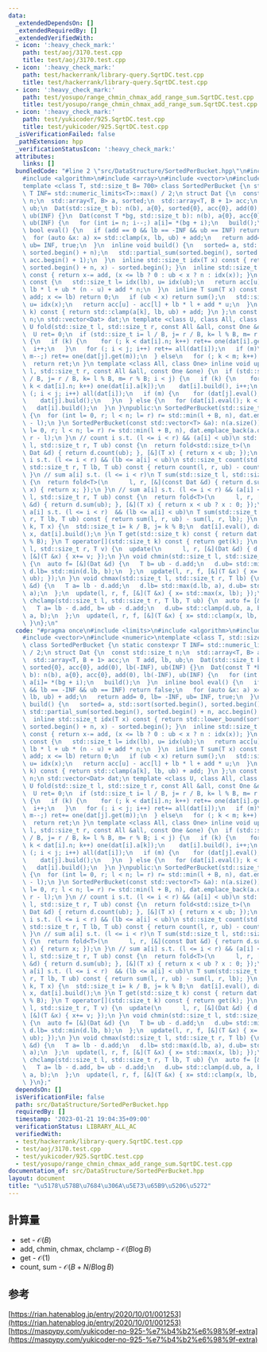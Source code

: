 ```yaml
---
data:
  _extendedDependsOn: []
  _extendedRequiredBy: []
  _extendedVerifiedWith:
  - icon: ':heavy_check_mark:'
    path: test/aoj/3170.test.cpp
    title: test/aoj/3170.test.cpp
  - icon: ':heavy_check_mark:'
    path: test/hackerrank/library-query.SqrtDC.test.cpp
    title: test/hackerrank/library-query.SqrtDC.test.cpp
  - icon: ':heavy_check_mark:'
    path: test/yosupo/range_chmin_chmax_add_range_sum.SqrtDC.test.cpp
    title: test/yosupo/range_chmin_chmax_add_range_sum.SqrtDC.test.cpp
  - icon: ':heavy_check_mark:'
    path: test/yukicoder/925.SqrtDC.test.cpp
    title: test/yukicoder/925.SqrtDC.test.cpp
  _isVerificationFailed: false
  _pathExtension: hpp
  _verificationStatusIcon: ':heavy_check_mark:'
  attributes:
    links: []
  bundledCode: "#line 2 \"src/DataStructure/SortedPerBucket.hpp\"\n#include <limits>\n\
    #include <algorithm>\n#include <array>\n#include <vector>\n#include <numeric>\n\
    template <class T, std::size_t B= 700> class SortedPerBucket {\n static constexpr\
    \ T INF= std::numeric_limits<T>::max() / 2;\n struct Dat {\n  const std::size_t\
    \ n;\n  std::array<T, B> a, sorted;\n  std::array<T, B + 1> acc;\n  T add, lb,\
    \ ub;\n  Dat(std::size_t b): n(b), a{0}, sorted{0}, acc{0}, add(0), lb(-INF),\
    \ ub(INF) {}\n  Dat(const T *bg, std::size_t b): n(b), a{0}, acc{0}, add(0), lb(-INF),\
    \ ub(INF) {\n   for (int i= n; i--;) a[i]= *(bg + i);\n   build();\n  }\n  inline\
    \ bool eval() {\n   if (add == 0 && lb == -INF && ub == INF) return false;\n \
    \  for (auto &x: a) x= std::clamp(x, lb, ub) + add;\n   return add= 0, lb= -INF,\
    \ ub= INF, true;\n  }\n  inline void build() {\n   sorted= a, std::sort(sorted.begin(),\
    \ sorted.begin() + n);\n   std::partial_sum(sorted.begin(), sorted.begin() + n,\
    \ acc.begin() + 1);\n  }\n  inline std::size_t idx(T x) const { return std::lower_bound(sorted.begin(),\
    \ sorted.begin() + n, x) - sorted.begin(); }\n  inline std::size_t count(T x)\
    \ const { return x-= add, (x <= lb ? 0 : ub < x ? n : idx(x)); }\n  inline T sum()\
    \ const {\n   std::size_t l= idx(lb), u= idx(ub);\n   return acc[u] - acc[l] +\
    \ lb * l + ub * (n - u) + add * n;\n  }\n  inline T sum(T x) const {\n   if (x-=\
    \ add; x <= lb) return 0;\n   if (ub < x) return sum();\n   std::size_t l= idx(lb),\
    \ u= idx(x);\n   return acc[u] - acc[l] + lb * l + add * u;\n  }\n  inline T get(std::size_t\
    \ k) const { return std::clamp(a[k], lb, ub) + add; }\n };\n const std::size_t\
    \ n;\n std::vector<Dat> dat;\n template <class U, class All, class One> inline\
    \ U fold(std::size_t l, std::size_t r, const All &all, const One &one) const {\n\
    \  U ret= 0;\n  if (std::size_t i= l / B, j= r / B, k= l % B, m= r % B; i < j)\
    \ {\n   if (k) {\n    for (; k < dat[i].n; k++) ret+= one(dat[i].get(k));\n  \
    \  i++;\n   }\n   for (; i < j; i++) ret+= all(dat[i]);\n   if (m)\n    for (;\
    \ m--;) ret+= one(dat[j].get(m));\n  } else\n   for (; k < m; k++) ret+= one(dat[i].get(k));\n\
    \  return ret;\n }\n template <class All, class One> inline void update(std::size_t\
    \ l, std::size_t r, const All &all, const One &one) {\n  if (std::size_t i= l\
    \ / B, j= r / B, k= l % B, m= r % B; i < j) {\n   if (k) {\n    for (dat[i].eval();\
    \ k < dat[i].n; k++) one(dat[i].a[k]);\n    dat[i].build(), i++;\n   }\n   for\
    \ (; i < j; i++) all(dat[i]);\n   if (m) {\n    for (dat[j].eval(); m--;) one(dat[j].a[m]);\n\
    \    dat[j].build();\n   }\n  } else {\n   for (dat[i].eval(); k < m; k++) one(dat[i].a[k]);\n\
    \   dat[i].build();\n  }\n }\npublic:\n SortedPerBucket(std::size_t n_): n(n_)\
    \ {\n  for (int l= 0, r; l < n; l= r) r= std::min(l + B, n), dat.emplace_back(r\
    \ - l);\n }\n SortedPerBucket(const std::vector<T> &a): n(a.size()) {\n  for (int\
    \ l= 0, r; l < n; l= r) r= std::min(l + B, n), dat.emplace_back(a.data() + l,\
    \ r - l);\n }\n // count i s.t. (l <= i < r) && (a[i] < ub)\n std::size_t count(std::size_t\
    \ l, std::size_t r, T ub) const {\n  return fold<std::size_t>(\n      l, r, [&](const\
    \ Dat &d) { return d.count(ub); }, [&](T x) { return x < ub; });\n }\n // count\
    \ i s.t. (l <= i < r) && (lb <= a[i] < ub)\n std::size_t count(std::size_t l,\
    \ std::size_t r, T lb, T ub) const { return count(l, r, ub) - count(l, r, lb);\
    \ }\n // sum a[i] s.t. (l <= i < r)\n T sum(std::size_t l, std::size_t r) const\
    \ {\n  return fold<T>(\n      l, r, [&](const Dat &d) { return d.sum(); }, [&](T\
    \ x) { return x; });\n }\n // sum a[i] s.t. (l <= i < r) && (a[i] < ub)\n T sum(std::size_t\
    \ l, std::size_t r, T ub) const {\n  return fold<T>(\n      l, r, [&](const Dat\
    \ &d) { return d.sum(ub); }, [&](T x) { return x < ub ? x : 0; });\n }\n // sum\
    \ a[i] s.t. (l <= i < r)  && (lb <= a[i] < ub)\n T sum(std::size_t l, std::size_t\
    \ r, T lb, T ub) const { return sum(l, r, ub) - sum(l, r, lb); }\n void set(std::size_t\
    \ k, T x) {\n  std::size_t i= k / B, j= k % B;\n  dat[i].eval(), dat[i].a[j]=\
    \ x, dat[i].build();\n }\n T get(std::size_t k) const { return dat[k / B].get(k\
    \ % B); }\n T operator[](std::size_t k) const { return get(k); }\n void add(std::size_t\
    \ l, std::size_t r, T v) {\n  update(\n      l, r, [&](Dat &d) { d.add+= v; },\
    \ [&](T &x) { x+= v; });\n }\n void chmin(std::size_t l, std::size_t r, T ub)\
    \ {\n  auto f= [&](Dat &d) {\n   T b= ub - d.add;\n   d.ub= std::min(d.ub, b),\
    \ d.lb= std::min(d.lb, b);\n  };\n  update(l, r, f, [&](T &x) { x= std::min(x,\
    \ ub); });\n }\n void chmax(std::size_t l, std::size_t r, T lb) {\n  auto f= [&](Dat\
    \ &d) {\n   T a= lb - d.add;\n   d.lb= std::max(d.lb, a), d.ub= std::max(d.ub,\
    \ a);\n  };\n  update(l, r, f, [&](T &x) { x= std::max(x, lb); });\n }\n void\
    \ chclamp(std::size_t l, std::size_t r, T lb, T ub) {\n  auto f= [&](Dat &d) {\n\
    \   T a= lb - d.add, b= ub - d.add;\n   d.ub= std::clamp(d.ub, a, b), d.lb= std::clamp(d.lb,\
    \ a, b);\n  };\n  update(l, r, f, [&](T &x) { x= std::clamp(x, lb, ub); });\n\
    \ }\n};\n"
  code: "#pragma once\n#include <limits>\n#include <algorithm>\n#include <array>\n\
    #include <vector>\n#include <numeric>\ntemplate <class T, std::size_t B= 700>\
    \ class SortedPerBucket {\n static constexpr T INF= std::numeric_limits<T>::max()\
    \ / 2;\n struct Dat {\n  const std::size_t n;\n  std::array<T, B> a, sorted;\n\
    \  std::array<T, B + 1> acc;\n  T add, lb, ub;\n  Dat(std::size_t b): n(b), a{0},\
    \ sorted{0}, acc{0}, add(0), lb(-INF), ub(INF) {}\n  Dat(const T *bg, std::size_t\
    \ b): n(b), a{0}, acc{0}, add(0), lb(-INF), ub(INF) {\n   for (int i= n; i--;)\
    \ a[i]= *(bg + i);\n   build();\n  }\n  inline bool eval() {\n   if (add == 0\
    \ && lb == -INF && ub == INF) return false;\n   for (auto &x: a) x= std::clamp(x,\
    \ lb, ub) + add;\n   return add= 0, lb= -INF, ub= INF, true;\n  }\n  inline void\
    \ build() {\n   sorted= a, std::sort(sorted.begin(), sorted.begin() + n);\n  \
    \ std::partial_sum(sorted.begin(), sorted.begin() + n, acc.begin() + 1);\n  }\n\
    \  inline std::size_t idx(T x) const { return std::lower_bound(sorted.begin(),\
    \ sorted.begin() + n, x) - sorted.begin(); }\n  inline std::size_t count(T x)\
    \ const { return x-= add, (x <= lb ? 0 : ub < x ? n : idx(x)); }\n  inline T sum()\
    \ const {\n   std::size_t l= idx(lb), u= idx(ub);\n   return acc[u] - acc[l] +\
    \ lb * l + ub * (n - u) + add * n;\n  }\n  inline T sum(T x) const {\n   if (x-=\
    \ add; x <= lb) return 0;\n   if (ub < x) return sum();\n   std::size_t l= idx(lb),\
    \ u= idx(x);\n   return acc[u] - acc[l] + lb * l + add * u;\n  }\n  inline T get(std::size_t\
    \ k) const { return std::clamp(a[k], lb, ub) + add; }\n };\n const std::size_t\
    \ n;\n std::vector<Dat> dat;\n template <class U, class All, class One> inline\
    \ U fold(std::size_t l, std::size_t r, const All &all, const One &one) const {\n\
    \  U ret= 0;\n  if (std::size_t i= l / B, j= r / B, k= l % B, m= r % B; i < j)\
    \ {\n   if (k) {\n    for (; k < dat[i].n; k++) ret+= one(dat[i].get(k));\n  \
    \  i++;\n   }\n   for (; i < j; i++) ret+= all(dat[i]);\n   if (m)\n    for (;\
    \ m--;) ret+= one(dat[j].get(m));\n  } else\n   for (; k < m; k++) ret+= one(dat[i].get(k));\n\
    \  return ret;\n }\n template <class All, class One> inline void update(std::size_t\
    \ l, std::size_t r, const All &all, const One &one) {\n  if (std::size_t i= l\
    \ / B, j= r / B, k= l % B, m= r % B; i < j) {\n   if (k) {\n    for (dat[i].eval();\
    \ k < dat[i].n; k++) one(dat[i].a[k]);\n    dat[i].build(), i++;\n   }\n   for\
    \ (; i < j; i++) all(dat[i]);\n   if (m) {\n    for (dat[j].eval(); m--;) one(dat[j].a[m]);\n\
    \    dat[j].build();\n   }\n  } else {\n   for (dat[i].eval(); k < m; k++) one(dat[i].a[k]);\n\
    \   dat[i].build();\n  }\n }\npublic:\n SortedPerBucket(std::size_t n_): n(n_)\
    \ {\n  for (int l= 0, r; l < n; l= r) r= std::min(l + B, n), dat.emplace_back(r\
    \ - l);\n }\n SortedPerBucket(const std::vector<T> &a): n(a.size()) {\n  for (int\
    \ l= 0, r; l < n; l= r) r= std::min(l + B, n), dat.emplace_back(a.data() + l,\
    \ r - l);\n }\n // count i s.t. (l <= i < r) && (a[i] < ub)\n std::size_t count(std::size_t\
    \ l, std::size_t r, T ub) const {\n  return fold<std::size_t>(\n      l, r, [&](const\
    \ Dat &d) { return d.count(ub); }, [&](T x) { return x < ub; });\n }\n // count\
    \ i s.t. (l <= i < r) && (lb <= a[i] < ub)\n std::size_t count(std::size_t l,\
    \ std::size_t r, T lb, T ub) const { return count(l, r, ub) - count(l, r, lb);\
    \ }\n // sum a[i] s.t. (l <= i < r)\n T sum(std::size_t l, std::size_t r) const\
    \ {\n  return fold<T>(\n      l, r, [&](const Dat &d) { return d.sum(); }, [&](T\
    \ x) { return x; });\n }\n // sum a[i] s.t. (l <= i < r) && (a[i] < ub)\n T sum(std::size_t\
    \ l, std::size_t r, T ub) const {\n  return fold<T>(\n      l, r, [&](const Dat\
    \ &d) { return d.sum(ub); }, [&](T x) { return x < ub ? x : 0; });\n }\n // sum\
    \ a[i] s.t. (l <= i < r)  && (lb <= a[i] < ub)\n T sum(std::size_t l, std::size_t\
    \ r, T lb, T ub) const { return sum(l, r, ub) - sum(l, r, lb); }\n void set(std::size_t\
    \ k, T x) {\n  std::size_t i= k / B, j= k % B;\n  dat[i].eval(), dat[i].a[j]=\
    \ x, dat[i].build();\n }\n T get(std::size_t k) const { return dat[k / B].get(k\
    \ % B); }\n T operator[](std::size_t k) const { return get(k); }\n void add(std::size_t\
    \ l, std::size_t r, T v) {\n  update(\n      l, r, [&](Dat &d) { d.add+= v; },\
    \ [&](T &x) { x+= v; });\n }\n void chmin(std::size_t l, std::size_t r, T ub)\
    \ {\n  auto f= [&](Dat &d) {\n   T b= ub - d.add;\n   d.ub= std::min(d.ub, b),\
    \ d.lb= std::min(d.lb, b);\n  };\n  update(l, r, f, [&](T &x) { x= std::min(x,\
    \ ub); });\n }\n void chmax(std::size_t l, std::size_t r, T lb) {\n  auto f= [&](Dat\
    \ &d) {\n   T a= lb - d.add;\n   d.lb= std::max(d.lb, a), d.ub= std::max(d.ub,\
    \ a);\n  };\n  update(l, r, f, [&](T &x) { x= std::max(x, lb); });\n }\n void\
    \ chclamp(std::size_t l, std::size_t r, T lb, T ub) {\n  auto f= [&](Dat &d) {\n\
    \   T a= lb - d.add, b= ub - d.add;\n   d.ub= std::clamp(d.ub, a, b), d.lb= std::clamp(d.lb,\
    \ a, b);\n  };\n  update(l, r, f, [&](T &x) { x= std::clamp(x, lb, ub); });\n\
    \ }\n};"
  dependsOn: []
  isVerificationFile: false
  path: src/DataStructure/SortedPerBucket.hpp
  requiredBy: []
  timestamp: '2023-01-21 19:04:35+09:00'
  verificationStatus: LIBRARY_ALL_AC
  verifiedWith:
  - test/hackerrank/library-query.SqrtDC.test.cpp
  - test/aoj/3170.test.cpp
  - test/yukicoder/925.SqrtDC.test.cpp
  - test/yosupo/range_chmin_chmax_add_range_sum.SqrtDC.test.cpp
documentation_of: src/DataStructure/SortedPerBucket.hpp
layout: document
title: "\u5178\u578B\u7684\u306A\u5E73\u65B9\u5206\u5272"
---
```

## 計算量
 - set - $\mathcal{O}(B)$
 - add, chmin, chmax, chclamp - $\mathcal{O}(B \log B)$
 - get - $\mathcal{O}(1)$
 - count, sum - $\mathcal{O}(B + N/B \log B)$
 
## 参考
[https://rian.hatenablog.jp/entry/2020/10/01/001253](https://rian.hatenablog.jp/entry/2020/10/01/001253) \
[https://maspypy.com/yukicoder-no-925-%e7%b4%b2%e6%98%9f-extra](https://maspypy.com/yukicoder-no-925-%e7%b4%b2%e6%98%9f-extra)
